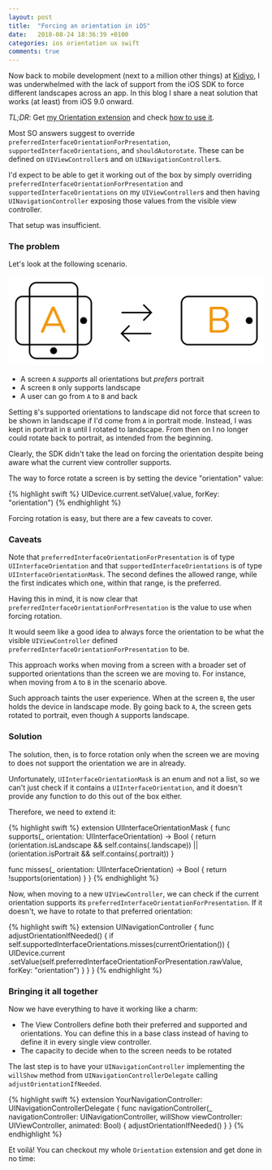 ```yaml
---
layout: post
title:  "Forcing an orientation in iOS"
date:   2018-08-24 18:36:39 +0100
categories: ios orientation ux swift
comments: true
---
```


Now back to mobile development (next to a million other things) at [Kidiyo](kidiyo.com),
I was underwhelmed with the lack of support from the iOS SDK to force different
landscapes across an app. In this blog I share a neat solution that works (at
least) from iOS 9.0 onward.

_TL;DR_: Get [my Orientation extension](https://gist.github.com/NunoAlexandre/a0cd5af9a5c1ea1933baf8a3c6b426f0)
and check [how to use it](#bringing-it-all-together).

Most SO answers suggest to override `preferredInterfaceOrientationForPresentation`,
`supportedInterfaceOrientations`, and `shouldAutorotate`. These can be defined
on `UIViewController`s and on `UINavigationController`s.

I'd expect to be able to get it working out of the box by simply overriding
`preferredInterfaceOrientationForPresentation` and `supportedInterfaceOrientations`
on my `UIViewController`s and then having `UINavigationController` exposing those
values from the visible view controller.

That setup was insufficient.

### The problem

Let's look at the following scenario.

<img src="/images/rotation-scenario.svg"/>


- A screen `A` _supports_ all orientations but _prefers_ portrait
- A screen `B` only supports landscape
- A user can go from `A` to `B` and back

Setting `B`'s supported orientations to landscape did not force that screen
to be shown in landscape if I'd come from `A` in portrait mode. Instead, I was
kept in portrait in `B` until I rotated to landscape. From then on I no longer
could rotate back to portrait, as intended from the beginning.

Clearly, the SDK didn't take the lead on forcing the orientation despite being
aware what the current view controller supports.

The way to force rotate a screen is by setting the device "orientation" value:

{% highlight swift %}
UIDevice.current.setValue(<UIInterfaceOrientation>.value,
                          forKey: "orientation")
{% endhighlight %}

Forcing rotation is easy, but there are a few caveats to cover.

### Caveats

Note that `preferredInterfaceOrientationForPresentation` is of type
`UIInterfaceOrientation` and that `supportedInterfaceOrientations` is of type
`UIInterfaceOrientationMask`. The second defines the allowed range, while the
first indicates which one, within that range, is the preferred.

Having this in mind, it is now clear that `preferredInterfaceOrientationForPresentation`
is the value to use when forcing rotation.

It would seem like a good idea to always force the orientation to be what the
visible `UIViewController` defined `preferredInterfaceOrientationForPresentation` to be.

This approach works when moving from a screen with a broader set of supported orientations
than the screen we are moving to. For instance, when moving from `A` to `B` in the
scenario above.

Such approach taints the user experience. When at the screen `B`, the user holds
the device in landscape mode. By going back to `A`,  the screen
gets rotated to portrait, even though `A` supports landscape.

### Solution

The solution, then, is to force rotation only when the screen we are moving to does
not support the orientation we are in already.

Unfortunately, `UIInterfaceOrientationMask` is an enum and not a list, so we can't just
check if it contains a `UIInterfaceOrientation`, and it doesn't provide any function
to do this out of the box either.

Therefore, we need to extend it:

{% highlight swift %}
extension UIInterfaceOrientationMask {
  func supports(_ orientation: UIInterfaceOrientation) -> Bool {
    return (orientation.isLandscape && self.contains(.landscape))
        || (orientation.isPortrait && self.contains(.portrait))
  }

  func misses(_ orientation: UIInterfaceOrientation) -> Bool {
    return !supports(orientation)
  }
}
{% endhighlight %}

Now, when moving to a new `UIViewController`, we can check if the current
orientation supports its `preferredInterfaceOrientationForPresentation`. If it
doesn't, we have to rotate to that preferred orientation:

{% highlight swift %}
extension UINavigationController {
  func adjustOrientationIfNeeded() {
   if self.supportedInterfaceOrientations.misses(currentOrientation()) {
     UIDevice.current
       .setValue(self.preferredInterfaceOrientationForPresentation.rawValue,
                 forKey: "orientation")
   }
 }
}
{% endhighlight %}

### Bringing it all together

Now we have everything to have it working like a charm:

- The View Controllers define both their preferred and supported and orientations.
  You can define this in a base class instead of having to define it in every single view controller.
- The capacity to decide when to the screen needs to be rotated

The last step is to have your `UINavigationController` implementing the `willShow`
method from `UINavigationControllerDelegate` calling `adjustOrientationIfNeeded`.

{% highlight swift %}
extension YourNavigationController: UINavigationControllerDelegate {
  func navigationController(_ navigationController: UINavigationController,
                            willShow viewController: UIViewController,
                            animated: Bool)
  {
    adjustOrientationIfNeeded()
  }
}
{% endhighlight %}

Et voilá! You can checkout my whole `Orientation` extension and get done in no time:

<script src="https://gist.github.com/NunoAlexandre/a0cd5af9a5c1ea1933baf8a3c6b426f0.js"></script>
